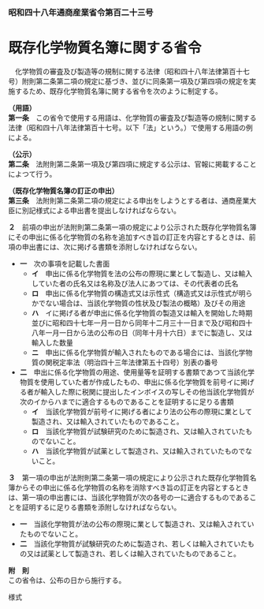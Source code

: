 ### 昭和四十八年通商産業省令第百二十三号  
# 既存化学物質名簿に関する省令  
　化学物質の審査及び製造等の規制に関する法律（昭和四十八年法律第百十七号）附則第二条第二項の規定に基づき、並びに同条第一項及び第四項の規定を実施するため、既存化学物質名簿に関する省令を次のように制定する。  
  
**（用語）**  
**第一条**　この省令で使用する用語は、化学物質の審査及び製造等の規制に関する法律（昭和四十八年法律第百十七号。以下「法」という。）で使用する用語の例による。  
  
**（公示）**  
**第二条**　法附則第二条第一項及び第四項に規定する公示は、官報に掲載することによつて行う。  
  
**（既存化学物質名簿の訂正の申出）**  
**第三条**　法附則第二条第二項の規定による申出をしようとする者は、通商産業大臣に別記様式による申出書を提出しなければならない。  
  
**２**　前項の申出が法附則第二条第一項の規定により公示された既存化学物質名簿にその申出に係る化学物質の名称を追加すべき旨の訂正を内容とするときは、前項の申出書には、次に掲げる書類を添附しなければならない。  
* **一**　次の事項を記載した書面  
	* **イ**　申出に係る化学物質を法の公布の際現に業として製造し、又は輸入していた者の氏名又は名称及び法人にあつては、その代表者の氏名  
	* **ロ**　申出に係る化学物質の構造式又は示性式（構造式又は示性式が明らかでない場合は、当該化学物質の性状及び製法の概略）及びその用途  
	* **ハ**　イに掲げる者が申出に係る化学物質の製造又は輸入を開始した時期並びに昭和四十七年一月一日から同年十二月三十一日まで及び昭和四十八年一月一日から法の公布の日（同年十月十六日）までに製造し、又は輸入した数量  
	* **ニ**　申出に係る化学物質が輸入されたものである場合には、当該化学物質の関税定率法（明治四十三年法律第五十四号）別表の番号  
* **二**　申出に係る化学物質の用途、使用量等を証明する書類であつて当該化学物質を使用していた者が作成したもの、申出に係る化学物質を前号イに掲げる者が輸入した際に税関に提出したインボイスの写しその他当該化学物質が次のイからハまでに適合するものであることを証明するに足りる書類  
	* **イ**　当該化学物質が前号イに掲げる者により法の公布の際現に業として製造され、又は輸入されていたものであること。  
	* **ロ**　当該化学物質が試験研究のために製造され、又は輸入されていたものでないこと。  
	* **ハ**　当該化学物質が試薬として製造され、又は輸入されていたものでないこと。  
  
**３**　第一項の申出が法附則第二条第一項の規定により公示された既存化学物質名簿からその申出に係る化学物質の名称を消除すべき旨の訂正を内容とするときは、第一項の申出書には、当該化学物質が次の各号の一に適合するものであることを証明するに足りる書類を添附しなければならない。  
* **一**　当該化学物質が法の公布の際現に業として製造され、又は輸入されていたものでないこと。  
* **二**　当該化学物質が試験研究のために製造され、若しくは輸入されていたもの又は試薬として製造され、若しくは輸入されていたものであること。  
  
**附　則**  
この省令は、公布の日から施行する。  
  
様式
          
        